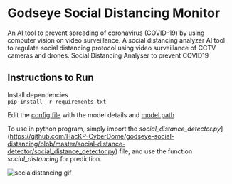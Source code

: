 # Godseye Social Distancing Monitor
An AI tool to prevent spreading of coronavirus (COVID-19) by using computer vision on video surveillance. A social distancing analyzer AI tool to regulate social distancing protocol using video surveillance of CCTV cameras and drones. Social Distancing Analyser to prevent COVID19


## Instructions to Run
Install dependencies  
```	pip install -r requirements.txt ```  

Edit the [config file](https://github.com/HacKP-CyberDome/godseye-social-distancing/blob/7461ce2e04ffc1ec4d82c70abf9bb53369ffce80/social-distance-detector/detect/social_distancing_config.py) with the model details and [model path](https://github.com/HacKP-CyberDome/godseye-social-distancing/blob/7461ce2e04ffc1ec4d82c70abf9bb53369ffce80/social-distance-detector/detect/social_distancing_config.py#L2)

To use in python program, simply import the *social_distance_detector.py*](https://github.com/HacKP-CyberDome/godseye-social-distancing/blob/master/social-distance-detector/social_distance_detector.py) file, and use the function *social_distancing* for prediction.

![socialdistancing gif]()

 

